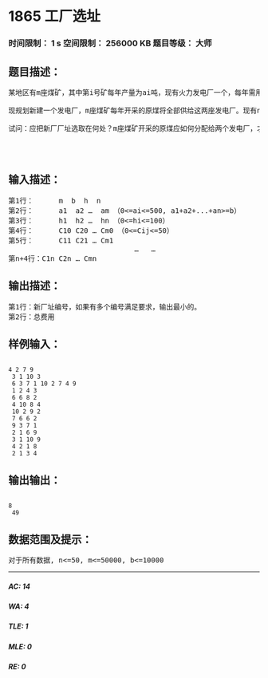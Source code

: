 # 1865 工厂选址   
### 时间限制： 1 s     空间限制： 256000 KB     题目等级： 大师  
## 题目描述：  

<pre>
某地区有m座煤矿，其中第i号矿每年产量为ai吨，现有火力发电厂一个，每年需用煤b吨，每年运行的固定费用（包括折旧费，不包括煤的运费）为h元，每吨原煤从第i号矿运到原有发电厂的运费为Ci0（i=1，2，…，m）。
 
现规划新建一个发电厂，m座煤矿每年开采的原煤将全部供给这两座发电厂。现有n个备选的厂址。若在第j号备选厂址建新厂，每年运行的固定费用为hj元。每吨原煤从第i号矿运到j号备选厂址的运费为Cij（i=1，2，…，m；j=1，2，…，n）。
 
试问：应把新厂厂址选取在何处？m座煤矿开采的原煤应如何分配给两个发电厂，才能使每年的总费用（发电厂运行费用与原煤运费之和）为最小。 
  

 
</pre>
  
  
## 输入描述：  

<pre>
第1行：      m  b  h  n
第2行：      a1  a2 …  am （0<=ai<=500, a1+a2+...+an>=b）
第3行：      h1  h2 …  hn （0<=hi<=100）
第4行：      C10 C20 … Cm0 （0<=Cij<=50）
第5行：      C11 C21 … Cm1
                              …   …
第n+4行：C1n C2n … Cmn
</pre>
  
  
## 输出描述：  

<pre>
第1行：新厂址编号，如果有多个编号满足要求，输出最小的。
第2行：总费用 
</pre>
  
  
## 样例输入：  

<pre><code>
4 2 7 9   
 3 1 10 3   
 6 3 7 1 10 2 7 4 9   
 1 2 4 3   
 6 6 8 2   
 4 10 8 4   
 10 2 9 2   
 7 6 6 2   
 9 3 7 1   
 2 1 6 9   
 3 1 10 9   
 4 2 1 8   
 2 1 3 4 
</code></pre>
  
  
## 输出输出：  

<pre><code>
8   
 49 
</code></pre>
  
  
## 数据范围及提示：  

<pre>
对于所有数据, n<=50, m<=50000, b<=10000 
</pre>
  
  
***  

##### AC: 14  
##### WA: 4  
##### TLE: 1  
##### MLE: 0  
##### RE: 0  
